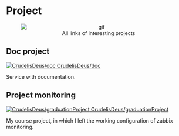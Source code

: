# Project

<style>
    .md-typeset img{ width:80px;height:80px;object-fit:contain }
</style>

<figure style="text-align:center;">
  <img src="../../img/gif/link_project.gif" alt="gif" style="display: block; margin: 0 auto;">
  <figcaption>All links of interesting projects</figcaption>
</figure>


## Doc project

<a href="https://github.com/CrudelisDeus/doc" title="GitHab: Doc project">
  <img src="../../img/tech/githab.png" alt="CrudelisDeus/doc">
  CrudelisDeus/doc
</a>

Service with documentation.

## Project monitoring

<a href="https://github.com/CrudelisDeus/doc" title="GitHab: Doc project">
  <img src="../../img/tech/githab.png" alt="CrudelisDeus/graduationProject">
  CrudelisDeus/graduationProject
</a>

My course project, in which I left the working configuration of zabbix monitoring.